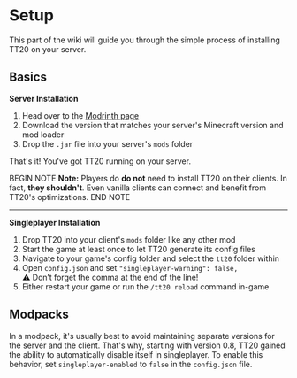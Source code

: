 # Setup

This part of the wiki will guide you through the simple process of installing TT20 on your server.

## Basics

**Server Installation**

1. Head over to the [Modrinth page](https://modrinth.com/mod/tt20)
2. Download the version that matches your server's Minecraft version and mod loader
3. Drop the `.jar` file into your server's `mods` folder

That's it! You've got TT20 running on your server.

BEGIN NOTE
**Note:** Players do **do not** need to install TT20 on their clients. In fact, **they shouldn't**. Even vanilla clients can connect and benefit from TT20's optimizations.
END NOTE

---

**Singleplayer Installation**

1. Drop TT20 into your client's `mods` folder like any other mod
2. Start the game at least once to let TT20 generate its config files
3. Navigate to your game's config folder and select the `tt20` folder within
4. Open `config.json` and set `"singleplayer-warning": false,`\
   ⚠️ Don’t forget the comma at the end of the line!
5. Either restart your game or run the `/tt20 reload` command in-game 

## Modpacks

In a modpack, it's usually best to avoid maintaining separate versions for the server and the client. That's why,
starting with version 0.8, TT20 gained the ability to automatically disable itself in singleplayer. To enable this
behavior, set `singleplayer-enabled` to `false` in the `config.json` file. 
